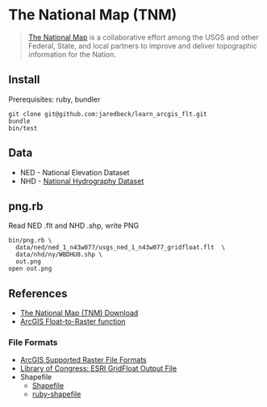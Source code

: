 # The National Map (TNM)

> [The National Map](https://nationalmap.gov/) is a collaborative effort among
> the USGS and other Federal, State, and local partners to improve and deliver
> topographic information for the Nation.

## Install

Prerequisites: ruby, bundler

```
git clone git@github.com:jaredbeck/learn_arcgis_flt.git
bundle
bin/test
```

## Data

- NED - National Elevation Dataset
- NHD - [National Hydrography Dataset](https://nhd.usgs.gov/data.html)

## png.rb

Read NED .flt and NHD .shp, write PNG

```
bin/png.rb \
  data/ned/ned_1_n43w077/usgs_ned_1_n43w077_gridfloat.flt  \
  data/nhd/ny/WBDHU8.shp \
  out.png
open out.png
```

## References

- [The National Map (TNM)
  Download](https://viewer.nationalmap.gov/basic)
- [ArcGIS Float-to-Raster
  function](http://desktop.arcgis.com/en/arcmap/10.3/tools/conversion-toolbox/float-to-raster.htm)

### File Formats

- [ArcGIS Supported Raster File
  Formats](http://pro.arcgis.com/en/pro-app/help/data/imagery/supported-raster-dataset-file-formats.htm)
- [Library of Congress: ESRI GridFloat Output
  File](https://www.loc.gov/preservation/digital/formats/fdd/fdd000422.shtml)
- Shapefile
  - [Shapefile](https://en.wikipedia.org/wiki/Shapefile)
  - [ruby-shapefile](https://github.com/toastbrot/ruby-shapefile)
